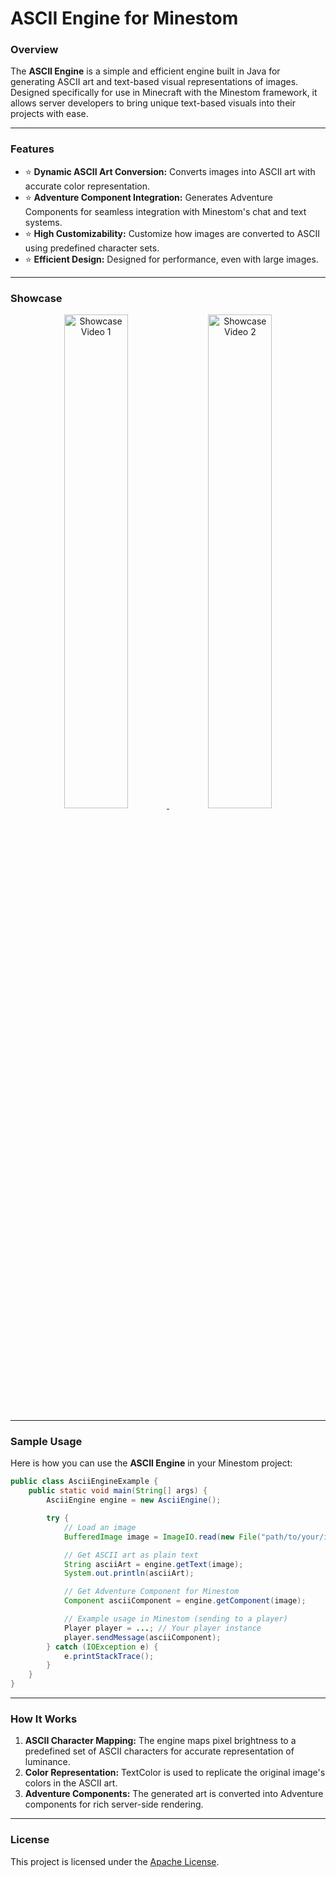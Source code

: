 # ASCII Engine for Minestom

### Overview
The **ASCII Engine** is a simple and efficient engine built in Java for generating ASCII art and text-based visual representations of images. Designed specifically for use in Minecraft with the Minestom framework, it allows server developers to bring unique text-based visuals into their projects with ease.

---

### Features
- ⭐ **Dynamic ASCII Art Conversion:** Converts images into ASCII art with accurate color representation.
- ⭐ **Adventure Component Integration:** Generates Adventure Components for seamless integration with Minestom's chat and text systems.
- ⭐ **High Customizability:** Customize how images are converted to ASCII using predefined character sets.
- ⭐ **Efficient Design:** Designed for performance, even with large images.

---

### Showcase
<div align="center">
    <a href="https://youtu.be/ZM-AFZioXRE">
        <img src="https://img.youtube.com/vi/ZM-AFZioXRE/0.jpg" alt="Showcase Video 1" width="45%"/>
    </a>
    <a href="https://youtu.be/-8MN6c9gMxg">
        <img src="https://img.youtube.com/vi/-8MN6c9gMxg/0.jpg" alt="Showcase Video 2" width="45%"/>
    </a>
</div>

---

### Sample Usage
Here is how you can use the **ASCII Engine** in your Minestom project:

```java
public class AsciiEngineExample {
    public static void main(String[] args) {
        AsciiEngine engine = new AsciiEngine();

        try {
            // Load an image
            BufferedImage image = ImageIO.read(new File("path/to/your/image.png"));

            // Get ASCII art as plain text
            String asciiArt = engine.getText(image);
            System.out.println(asciiArt);

            // Get Adventure Component for Minestom
            Component asciiComponent = engine.getComponent(image);

            // Example usage in Minestom (sending to a player)
            Player player = ...; // Your player instance
            player.sendMessage(asciiComponent);
        } catch (IOException e) {
            e.printStackTrace();
        }
    }
}
```

---

### How It Works
1. **ASCII Character Mapping:** The engine maps pixel brightness to a predefined set of ASCII characters for accurate representation of luminance.
2. **Color Representation:** TextColor is used to replicate the original image's colors in the ASCII art.
3. **Adventure Components:** The generated art is converted into Adventure components for rich server-side rendering.

---

### License
This project is licensed under the [Apache License](https://github.com/ShiftSad/AsciiEngine/blob/master/LICENSE).
